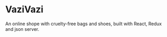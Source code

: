 # VaziVazi
An online shope with cruelty-free bags and shoes, built with React, Redux and json server. 
